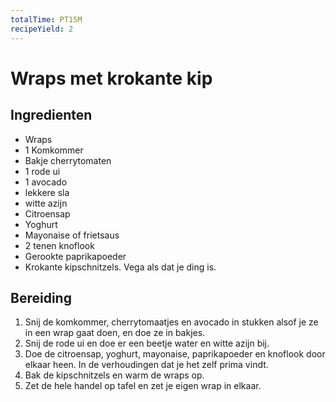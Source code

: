 ```yaml
---
totalTime: PT15M
recipeYield: 2
---
```


# Wraps met krokante kip

## Ingredienten

- Wraps
- 1 Komkommer
- Bakje cherrytomaten
- 1 rode ui
- 1 avocado
- lekkere sla
- witte azijn
- Citroensap
- Yoghurt
- Mayonaise of frietsaus
- 2 tenen knoflook
- Gerookte paprikapoeder
- Krokante kipschnitzels. Vega als dat je ding is.

## Bereiding

1. Snij de komkommer, cherrytomaatjes en avocado in stukken alsof je ze in een wrap gaat doen, en doe ze in bakjes.
2. Snij de rode ui en doe er een beetje water en witte azijn bij.
3. Doe de citroensap, yoghurt, mayonaise, paprikapoeder en knoflook door elkaar heen. In de verhoudingen dat je het zelf prima vindt. 
4. Bak de kipschnitzels en warm de wraps op.
5. Zet de hele handel op tafel en zet je eigen wrap in elkaar.
